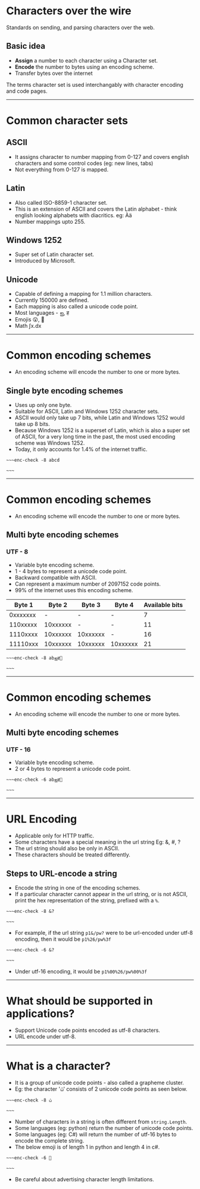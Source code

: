 # Characters over the wire #

Standards on sending, and parsing characters over the web.

## Basic idea ##

- **Assign** a number to each character using a Character set.
- **Encode** the number to bytes using an encoding scheme.
- Transfer bytes over the internet

The terms character set is used interchangably with character encoding and code pages.

---

# Common character sets #

## ASCII ##

- It assigns character to number mapping from 0-127 and covers english characters and some control codes (eg: new lines, tabs)
- Not everything from 0-127 is mapped.

## Latin ##

- Also called ISO-8859-1 character set.
- This is an extension of ASCII and covers the Latin alphabet - think english looking alphabets with diacritics. eg: Àä
- Number mappings upto 255.

## Windows 1252 ##

- Super set of Latin character set.
- Introduced by Microsoft.


## Unicode ##

- Capable of defining a mapping for 1.1 million characters.
- Currently 150000 are defined.
- Each mapping is also called a unicode code point.
- Most languages - ஐ, ह
- Emojis 😮, 🤔
- Math ∫x.dx


---

# Common encoding schemes #

- An encoding scheme will encode the number to one or more bytes.

## Single byte encoding schemes ##

- Uses up only one byte.
- Suitable for ASCII, Latin and Windows 1252 character sets.
- ASCII would only take up 7 bits, while Latin and Windows 1252 would take up 8 bits.
- Because Windows 1252 is a superset of Latin, which is also a super set of ASCII, for a very long time in the past, the most used encoding scheme was Windows 1252.
- Today, it only accounts for 1.4% of the internet traffic.

```
~~~enc-check -8 abcd

~~~
```

---

# Common encoding schemes #

- An encoding scheme will encode the number to one or more bytes.

## Multi byte encoding schemes ##

### UTF - 8 ###

- Variable byte encoding scheme.
- 1 - 4 bytes to represent a unicode code point.
- Backward compatible with ASCII.
- Can represent a maximum number of 2097152 code points.
- 99% of the internet uses this encoding scheme.


 | Byte 1   | Byte 2   | Byte 3   | Byte 4   | Available bits
 |----------|----------|----------|----------|----------------|
 | 0xxxxxxx | -        | -        | -        | 7              |
 | 110xxxxx | 10xxxxxx | -        | -        | 11             |
 | 1110xxxx | 10xxxxxx | 10xxxxxx | -        | 16             |
 | 11110xxx | 10xxxxxx | 10xxxxxx | 10xxxxxx | 21             |


```
~~~enc-check -8 abஐह🤔

~~~
```

---

# Common encoding schemes #

- An encoding scheme will encode the number to one or more bytes.

## Multi byte encoding schemes ##


### UTF - 16 ###

- Variable byte encoding scheme.
- 2 or 4 bytes to represent a unicode code point.

```
~~~enc-check -6 abஐह🤔

~~~

```

---

# URL Encoding #

- Applicable only for HTTP traffic.
- Some characters have a special meaning in the url string Eg: &, #, ?
- The url string should also be only in ASCII.
- These characters should be treated differently.

## Steps to URL-encode a string ##

- Encode the string in one of the encoding schemes.
- If a particular character cannot appear in the url string, or is not ASCII, print the hex representation of the string, prefixed with a `%`.


```
~~~enc-check -8 &?

~~~
```

- For example, if the url string `p1&/pw?` were to be url-encoded under utf-8 encoding, then it would be `p1%26/pw%3f`


```
~~~enc-check -6 &?

~~~
```

- Under utf-16 encoding, it would be `p1%00%26/pw%00%3f`

---

# What should be supported in applications? #

- Support Unicode code points encoded as utf-8 characters.
- URL encode under utf-8.


---

# What is a character? #

- It is a group of unicode code points - also called a grapheme cluster.
- Eg: the character 'ப்' consists of 2 unicode code points as seen below.


```
~~~enc-check -8 ப்

~~~
```

- Number of characters in a string is often different from `string.Length`.
- Some languages (eg: python) return the number of unicode code points.
- Some languages (eg: C#) will return the number of utf-16 bytes to encode the complete string.
- The below emoji is of length 1 in python and length 4 in c#.


```
~~~enc-check -6 🤔

~~~
```

- Be careful about advertising character length limitations.
